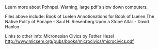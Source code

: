 Learn more about Pohnpei. Warning, large pdf's slow down computers.

Files above include:
Book of Luelen
Annotionations for Book of Luelen
The Native Polity of Ponape - Saul H. Riesenberg
Upon a Stone Altar - David Hanlon

Links to other info:
Micronesian Civics by Father Hezel http://www.micsem.org/pubs/books/microcivics/microcivics.pdf
